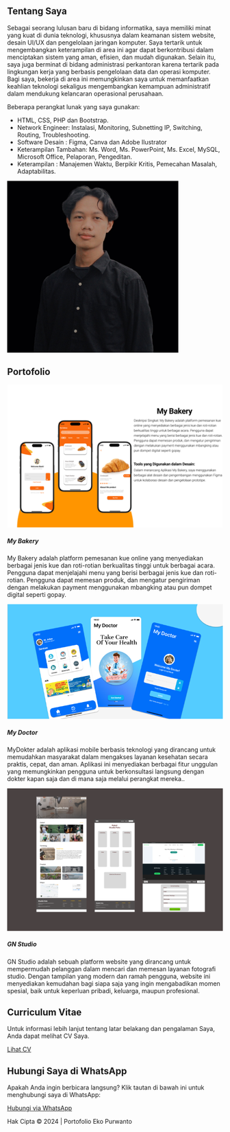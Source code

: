 
<!DOCTYPE html>
<html lang="en">
<head>
  <meta charset="UTF-8">
  <meta name="viewport" content="width=device-width, initial-scale=1.0">
  <title>Portofolio Saya</title>
  <link rel="stylesheet" href="css.css">
  <link rel="stylesheet" href="https://maxcdn.bootstrapcdn.com/bootstrap/4.5.2/css/bootstrap.min.css">
  <link rel="stylesheet" href="https://cdnjs.cloudflare.com/ajax/libs/font-awesome/6.0.0-beta3/css/all.min.css">
</head>
<body>

<!-- About Me Section -->
<section id="about" class="py-5">
  <div class="container">
    <div class="row">
      <div class="col-md-6">
      <h2 class="animated-text">Tentang Saya</h2>
        <p class="animated-text">Sebagai seorang lulusan baru di bidang informatika, saya memiliki minat yang kuat di dunia teknologi, khususnya dalam keamanan sistem website, desain UI/UX dan pengelolaan jaringan komputer. Saya tertarik untuk mengembangkan keterampilan di area ini agar dapat berkontribusi dalam menciptakan sistem yang aman, efisien, dan mudah digunakan. Selain itu, saya juga berminat di bidang administrasi perkantoran karena tertarik pada lingkungan kerja yang berbasis pengelolaan data dan operasi komputer. Bagi saya, bekerja di area ini memungkinkan saya untuk memanfaatkan keahlian teknologi sekaligus mengembangkan kemampuan administratif dalam mendukung kelancaran operasional perusahaan.</p>
        <p class="animated-text">Beberapa perangkat lunak yang saya gunakan:</p>
        <ul class="animated-text">
            <li>HTML, CSS, PHP dan Bootstrap.</li>
            <li>Network Engineer: Instalasi, Monitoring, Subnetting IP, Switching, Routing, Troubleshooting.</li>
            <li>Software Desain : Figma, Canva dan Adobe Ilustrator</li>
            <li>Keterampilan Tambahan: Ms. Word, Ms. PowerPoint, Ms. Excel, MySQL, Microsoft Office, Pelaporan, Pengeditan.</li>
            <li>Keterampilan : Manajemen Waktu, Berpikir Kritis, Pemecahan Masalah, Adaptabilitas.</li>
        </ul>
      </div>
      <div class="col-md-6">
        <div class="profile-card">
          <img src="eko.jpg" alt="Foto Profil" class="img-fluid rounded-circle" style="width: 400px; height: 400px;">
          <div class="card-overlay">
    </div>
  </div>
</section>

<!-- Portfolio Section -->
<section id="portfolio" class="bg-light py-5">
  <div class="container">
    <h2 class="text-center">Portofolio</h2>
    <div class="row">
      <div class="col-md-4">
        <div class="card">
          <img src="Bakery.png" class="card-img-top" alt="Proyek 1">
          <div class="card-body">
            <h5 class="card-title">My Bakery</h5>
            <p class="card-text">My Bakery adalah platform pemesanan kue online yang menyediakan
berbagai jenis kue dan roti-rotian berkualitas tinggi untuk berbagai acara. Pengguna dapat
menjelajahi menu yang berisi berbagai jenis kue dan roti-rotian. Pengguna dapat memesan
produk, dan mengatur pengiriman dengan melakukan payment menggunakan mbangking
atau pun dompet digital seperti gopay.</p>
          </div>
        </div>
      </div>
      <div class="col-md-4">
        <div class="card">
          <img src="dokter.png" class="card-img-top" alt="Proyek 2">
          <div class="card-body">
            <h5 class="card-title">My Doctor</h5>
            <p class="card-text">MyDokter adalah aplikasi mobile berbasis teknologi yang dirancang untuk memudahkan masyarakat dalam mengakses layanan kesehatan secara praktis, cepat, dan aman. Aplikasi ini menyediakan berbagai fitur unggulan yang memungkinkan pengguna untuk berkonsultasi langsung dengan dokter kapan saja dan di mana saja melalui perangkat mereka..</p>
          </div>
        </div>
      </div>
      <div class="col-md-4">
        <div class="card">
          <img src="studio.png" class="card-img-top" alt="Proyek 3">
          <div class="card-body">
            <h5 class="card-title">GN Studio</h5>
            <p class="card-text">GN Studio adalah sebuah platform website yang dirancang untuk mempermudah pelanggan dalam mencari dan memesan layanan fotografi studio. Dengan tampilan yang modern dan ramah pengguna, website ini menyediakan kemudahan bagi siapa saja yang ingin mengabadikan momen spesial, baik untuk keperluan pribadi, keluarga, maupun profesional.</p>
          </div>
        </div>
      </div>
    </div>
  </div>
</section>

  <!-- Link to attach CV -->
  <section class="py-5 text-center">
    <div class="container">
      <h2>Curriculum Vitae</h2>
      <p>Untuk informasi lebih lanjut tentang latar belakang dan pengalaman Saya, Anda dapat melihat CV Saya.</p>
      <a href="CV-Eko Purwanto.pdf" target="_blank" rel="noopener noreferrer" class="btn btn-primary">Lihat CV</a>
    </div>
  </section>

<!-- WhatsApp Link -->
<section id="whatsapp" class="py-5 text-center">
  <div class="container">
    <h2>Hubungi Saya di WhatsApp</h2>
    <p>Apakah Anda ingin berbicara langsung? Klik tautan di bawah ini untuk menghubungi saya di WhatsApp:</p>
    <a href="https://wa.me/6283857597524" target="_blank" rel="noopener noreferrer" class="btn btn-success btn-lg">Hubungi via WhatsApp</a>
  </div>
</section>

<!-- Footer -->
<footer class="bg-dark text-white text-center py-3">
  <p>Hak Cipta &copy; 2024 | Portofolio Eko Purwanto</p>
  <div class="social-icons">
    <a href="https://www.facebook.com/profile.php?id=100075155874287" target="_blank"><i class="fab fa-facebook"></i></a>
    <a href="https://www.tiktok.com/@usergr99od1mqo" target="_blank"><i class="fab fa-tiktok"></i></a>
    <a href="https://www.instagram.com/ekprrr18__/" target="_blank"><i class="fab fa-instagram"></i></a>
    <a href="https://www.linkedin.com/in/eko-purwanto-847640260/" target="_blank"><i class="fab fa-linkedin"></i></a>
    <!-- Tambahkan ikon media sosial lainnya di sini -->
  </div>
</footer>

<script src="https://code.jquery.com/jquery-3.5.1.slim.min.js"></script>
<script src="https://cdn.jsdelivr.net/npm/@popperjs/core@2.9.3/dist/umd/popper.min.js"></script>
<script src="https://maxcdn.bootstrapcdn.com/bootstrap/4.5.2/js/bootstrap.min.js"></script>
</body>
</html>
